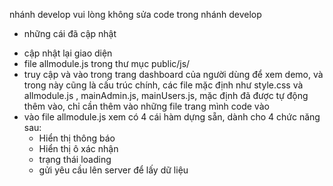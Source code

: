nhánh develop
vui lòng không sửa code trong nhánh develop

* những cái đã cập nhật
- cập nhật lại giao diện
- file allmodule.js trong thư mục public/js/
- truy cập và vào trong trang dashboard của người dùng để xem demo, và trong này cũng là cấu trúc chính,
các file mặc định như style.css và allmodule.js , mainAdmin.js, mainUsers.js, mặc định đã được tự động thêm vào, chỉ cần thêm vào những file trang mình code vào
- vào file allmodule.js xem có 4 cái hàm dựng sẵn, dành cho 4 chức năng sau: 
    + Hiển thị thông báo
    + Hiển thị ô xác nhận
    + trạng thái loading
    + gửi yêu cầu lên server để lấy dữ liệu